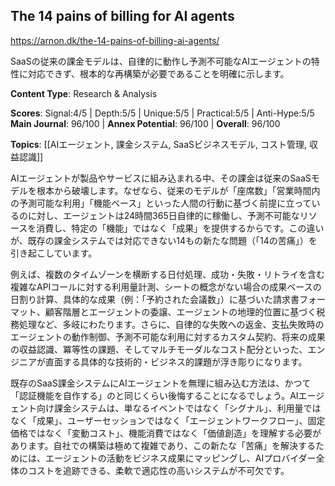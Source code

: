 ## The 14 pains of billing for AI agents

https://arnon.dk/the-14-pains-of-billing-ai-agents/

SaaSの従来の課金モデルは、自律的に動作し予測不可能なAIエージェントの特性に対応できず、根本的な再構築が必要であることを明確に示します。

**Content Type**: Research & Analysis

**Scores**: Signal:4/5 | Depth:5/5 | Unique:5/5 | Practical:5/5 | Anti-Hype:5/5
**Main Journal**: 96/100 | **Annex Potential**: 96/100 | **Overall**: 96/100

**Topics**: [[AIエージェント, 課金システム, SaaSビジネスモデル, コスト管理, 収益認識]]

AIエージェントが製品やサービスに組み込まれる中、その課金は従来のSaaSモデルを根本から破壊します。なぜなら、従来のモデルが「座席数」「営業時間内の予測可能な利用」「機能ベース」といった人間の行動に基づく前提に立っているのに対し、エージェントは24時間365日自律的に稼働し、予測不可能なリソースを消費し、特定の「機能」ではなく「成果」を提供するからです。この違いが、既存の課金システムでは対応できない14もの新たな問題（「14の苦痛」）を引き起こしています。

例えば、複数のタイムゾーンを横断する日付処理、成功・失敗・リトライを含む複雑なAPIコールに対する利用量計測、シートの概念がない場合の成果ベースの日割り計算、具体的な成果（例：「予約された会議数」）に基づいた請求書フォーマット、顧客階層とエージェントの委譲、エージェントの地理的位置に基づく税務処理など、多岐にわたります。さらに、自律的な失敗への返金、支払失敗時のエージェントの動作制御、予測不可能な利用に対するカスタム契約、将来の成果の収益認識、冪等性の課題、そしてマルチモーダルなコスト配分といった、エンジニアが直面する具体的な技術的・ビジネス的課題が浮き彫りになります。

既存のSaaS課金システムにAIエージェントを無理に組み込む方法は、かつて「認証機能を自作する」のと同じくらい後悔することになるでしょう。AIエージェント向け課金システムは、単なるイベントではなく「シグナル」、利用量ではなく「成果」、ユーザーセッションではなく「エージェントワークフロー」、固定価格ではなく「変動コスト」、機能消費ではなく「価値創造」を理解する必要があります。自社での構築は極めて複雑であり、この新たな「苦痛」を解決するためには、エージェントの活動をビジネス成果にマッピングし、AIプロバイダー全体のコストを追跡できる、柔軟で適応性の高いシステムが不可欠です。